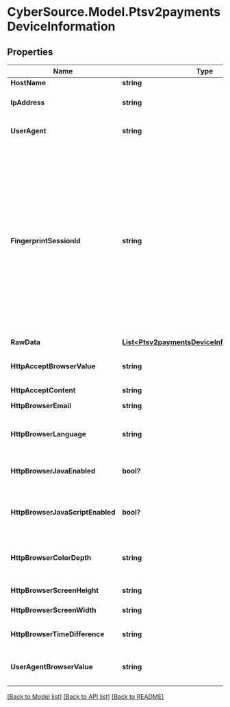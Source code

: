 # CyberSource.Model.Ptsv2paymentsDeviceInformation
## Properties

Name | Type | Description | Notes
------------ | ------------- | ------------- | -------------
**HostName** | **string** | DNS resolved hostname from &#x60;ipAddress&#x60;. | [optional] 
**IpAddress** | **string** | IP address of the customer.  #### Used by **Authorization, Capture, and Credit** Optional field.  | [optional] 
**UserAgent** | **string** | Customer’s browser as identified from the HTTP header data. For example, &#x60;Mozilla&#x60; is the value that identifies the Netscape browser.  | [optional] 
**FingerprintSessionId** | **string** | Field that contains the session ID that you send to Decision Manager to obtain the device fingerprint information. The string can contain uppercase and lowercase letters, digits, hyphen (-), and underscore (_). However, do not use the same uppercase and lowercase letters to indicate different session IDs.  The session ID must be unique for each merchant ID. You can use any string that you are already generating, such as an order number or web session ID.  The session ID must be unique for each page load, regardless of an individual’s web session ID. If a user navigates to a profiled page and is assigned a web session, navigates away from the profiled page, then navigates back to the profiled page, the generated session ID should be different and unique. You may use a web session ID, but it is preferable to use an application GUID (Globally Unique Identifier). This measure ensures that a unique ID is generated every time the page is loaded, even if it is the same user reloading the page.  | [optional] 
**RawData** | [**List&lt;Ptsv2paymentsDeviceInformationRawData&gt;**](Ptsv2paymentsDeviceInformationRawData.md) |  | [optional] 
**HttpAcceptBrowserValue** | **string** | Value of the Accept header sent by the customer’s web browser. **Note** If the customer’s browser provides a value, you must include it in your request.  | [optional] 
**HttpAcceptContent** | **string** | The exact content of the HTTP accept header.  | [optional] 
**HttpBrowserEmail** | **string** | Email address set in the customer’s browser, which may differ from customer email.  | [optional] 
**HttpBrowserLanguage** | **string** | Value represents the browser language as defined in IETF BCP47. Example:en-US, refer  https://en.wikipedia.org/wiki/IETF_language_tag for more details.  | [optional] 
**HttpBrowserJavaEnabled** | **bool?** | A Boolean value that represents the ability of the cardholder browser to execute Java. Value is returned from the navigator.javaEnabled property. Possible Values:True/False  | [optional] 
**HttpBrowserJavaScriptEnabled** | **bool?** | A Boolean value that represents the ability of the cardholder browser to execute JavaScript. Possible Values:True/False. **Note**: Merchants should be able to know the values from fingerprint details of cardholder&#39;s browser.  | [optional] 
**HttpBrowserColorDepth** | **string** | Value represents the bit depth of the color palette for displaying images, in bits per pixel. Example : 24, refer https://en.wikipedia.org/wiki/Color_depth for more details  | [optional] 
**HttpBrowserScreenHeight** | **string** | Total height of the Cardholder&#39;s scree in pixels, example: 864.  | [optional] 
**HttpBrowserScreenWidth** | **string** | Total width of the cardholder&#39;s screen in pixels. Example: 1536.  | [optional] 
**HttpBrowserTimeDifference** | **string** | Time difference between UTC time and the cardholder browser local time, in minutes, Example:300  | [optional] 
**UserAgentBrowserValue** | **string** | Value of the User-Agent header sent by the customer’s web browser. Note If the customer’s browser provides a value, you must include it in your request.  | [optional] 

[[Back to Model list]](../README.md#documentation-for-models) [[Back to API list]](../README.md#documentation-for-api-endpoints) [[Back to README]](../README.md)

